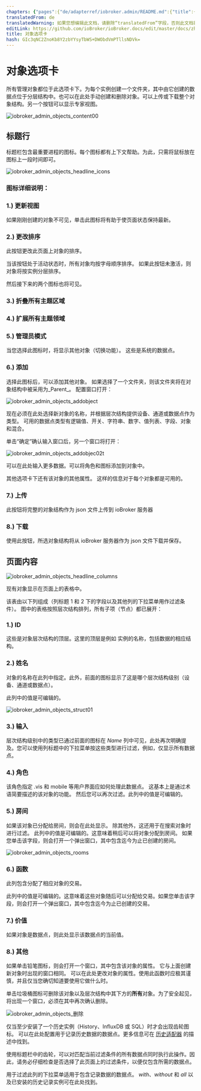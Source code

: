 ```yaml
---
chapters: {"pages":{"de/adapterref/iobroker.admin/README.md":{"title":{"de":"no title"},"content":"de/adapterref/iobroker.admin/README.md"},"de/adapterref/iobroker.admin/admin/tab-adapters.md":{"title":{"de":"Der Reiter Adapter"},"content":"de/adapterref/iobroker.admin/admin/tab-adapters.md"},"de/adapterref/iobroker.admin/admin/tab-instances.md":{"title":{"de":"Der Reiter Instanzen"},"content":"de/adapterref/iobroker.admin/admin/tab-instances.md"},"de/adapterref/iobroker.admin/admin/tab-objects.md":{"title":{"de":"Der Reiter Objekte"},"content":"de/adapterref/iobroker.admin/admin/tab-objects.md"},"de/adapterref/iobroker.admin/admin/tab-states.md":{"title":{"de":"Der Reiter Zustände"},"content":"de/adapterref/iobroker.admin/admin/tab-states.md"},"de/adapterref/iobroker.admin/admin/tab-groups.md":{"title":{"de":"Der Reiter Gruppen"},"content":"de/adapterref/iobroker.admin/admin/tab-groups.md"},"de/adapterref/iobroker.admin/admin/tab-users.md":{"title":{"de":"Der Reiter Benutzer"},"content":"de/adapterref/iobroker.admin/admin/tab-users.md"},"de/adapterref/iobroker.admin/admin/tab-events.md":{"title":{"de":"Der Reiter Ereignisse"},"content":"de/adapterref/iobroker.admin/admin/tab-events.md"},"de/adapterref/iobroker.admin/admin/tab-hosts.md":{"title":{"de":"Der Reiter Hosts"},"content":"de/adapterref/iobroker.admin/admin/tab-hosts.md"},"de/adapterref/iobroker.admin/admin/tab-enums.md":{"title":{"de":"Der Reiter Aufzählungen"},"content":"de/adapterref/iobroker.admin/admin/tab-enums.md"},"de/adapterref/iobroker.admin/admin/tab-log.md":{"title":{"de":"Der Reiter Log"},"content":"de/adapterref/iobroker.admin/admin/tab-log.md"},"de/adapterref/iobroker.admin/admin/tab-system.md":{"title":{"de":"Die Systemeinstellungen"},"content":"de/adapterref/iobroker.admin/admin/tab-system.md"}}}
translatedFrom: de
translatedWarning: 如果您想编辑此文档，请删除“translatedFrom”字段，否则此文档将再次自动翻译
editLink: https://github.com/ioBroker/ioBroker.docs/edit/master/docs/zh-cn/adapterref/iobroker.admin/tab-objects.md
title: 对象选项卡
hash: GIc3qNC2ZnoKb8Y2zbYYsyTbWS+DWObdVmPTllsNDVk=
---
```

# 对象选项卡
所有管理对象都位于此选项卡下。为每个实例创建一个文件夹，其中由它创建的数据点位于分层结构中。也可以在此处手动创建和删除对象。可以上传或下载整个对象结构。另一个按钮可以显示专家视图。

<span style="line-height: 1.5; text-align: justify;"></span>

![iobroker_admin_objects_content00](../../../de/adapterref/iobroker.admin/img/tab-objects_Inhalt00.jpg)

## 标题行
标题栏包含最重要进程的图标。每个图标都有上下文帮助。为此，只需将鼠标放在图标上一段时间即可。

![iobroker_admin_objects_headline_icons](../../../de/adapterref/iobroker.admin/img/tab-objects_Headline_Icons.jpg)

### **图标详细说明：**
### **1.) 更新视图**
如果刚刚创建的对象不可见，单击此图标将有助于使页面状态保持最新。

### **2.) 更改排序**
此按钮更改此页面上对象的排序。

当该按钮处于活动状态时，所有对象均按字母顺序排序。 如果此按钮未激活，则对象将按实例分层排序。

然后接下来的两个图标也将可见。

### **3.) 折叠所有主题区域**
### **4.) 扩展所有主题领域**
### **5.) 管理员模式**
当您选择此图标时，将显示其他对象（切换功能）。 这些是系统的数据点。

### **6.) 添加**
选择此图标后，可以添加其他对象。
如果选择了一个文件夹，则该文件夹将在对象结构中被采用为_Parent_。
配置窗口打开：

![iobroker_admin_objects_addobject](../../../de/adapterref/iobroker.admin/img/tab-objects_AddObject.jpg)

现在必须在此处选择新对象的名称，并根据层次结构提供设备、通道或数据点作为类型。
可用的数据点类型有逻辑值、开关、字符串、数字、值列表、字段、对象和混合。

单击“确定”确认输入窗口后，另一个窗口将打开：

![iobroker_admin_objects_addobjec02t](../../../de/adapterref/iobroker.admin/img/tab-objects_AddObjec02t.jpg)

可以在此处输入更多数据。可以将角色和图标添加到对象中。

其他选项卡下还有该对象的其他属性。
这样的信息对于每个对象都是可用的。

### **7.) 上传**
此按钮将完整的对象结构作为 json 文件上传到 ioBroker 服务器

### **8.) 下载**
使用此按钮，所选对象结构将从 ioBroker 服务器作为 json 文件下载并保存。

## 页面内容
![iobroker_admin_objects_headline_columns](../../../de/adapterref/iobroker.admin/img/tab-objects_Headline_Columns.jpg)

现有对象显示在页面上的表格中。

该表由以下列组成（列标题 1 和 2 下的字段以及其他列的下拉菜单用作过滤条件）。
图中的表格按照层次结构排列，所有子项（节点）都已展开：

### **1.) ID**
这些是对象层次结构的顶层。这里的顶层是例如
实例的名称，包括数据的相应结构。

### **2.) 姓名**
对象的名称在此列中指定。此外，前面的图标显示了这是哪个层次结构级别（设备、通道或数据点）。

此列中的值是可编辑的。

![iobroker_admin_objects_struct01](../../../de/adapterref/iobroker.admin/img/tab-objects_Structure01.jpg)

### **3.) 输入**
层次结构级别中的类型已通过前面的图标在 _Name_ 列中可见，此处再次明确提及。您可以使用列标题中的下拉菜单按这些类型进行过滤，例如，仅显示所有数据点。

### 4.) 角色
该角色指定 .vis 和 mobile 等用户界面应如何处理此数据点。
这基本上是通过术语简要描述的该对象的功能。
然后您可以再次过滤。此列中的值是可编辑的。

### **5.) 房间**
如果该对象已分配给房间，则会在此处显示。
除其他外，这还用于在搜索对象时进行过滤。
此列中的值是可编辑的。这意味着稍后可以将对象分配到房间。
如果您单击该字段，则会打开一个弹出窗口，其中包含迄今为止已创建的房间。

![iobroker_admin_objects_rooms](../../../de/adapterref/iobroker.admin/img/tab-objects_Rooms.jpg)

### **6.) 函数**
此列包含分配了相应对象的交易。

此列中的值是可编辑的。这意味着这些对象随后可以分配给交易。如果您单击该字段，则会打开一个弹出窗口，其中包含迄今为止已创建的交易。

### **7.) 价值**
如果对象是数据点，则此处显示该数据点的当前值。

### **8.) 其他**
如果单击铅笔图标，则会打开一个窗口，其中包含该对象的属性。
它与上面创建新对象时出现的窗口相同。
可以在此处更改对象的属性。使用此函数时应极其谨慎，并且仅当您确切知道要使用它做什么时。

单击垃圾桶图标可删除该对象以及层次结构中其下方的**所有**对象。为了安全起见，将出现一个窗口，必须在其中再次确认删除。

![iobroker_admin_objects_删除](../../../de/adapterref/iobroker.admin/img/tab-objects_delete.jpg)

仅当至少安装了一个历史实例（History、InfluxDB 或 SQL）时才会出现齿轮图标。
可以在此处配置用于记录历史数据的数据点。更多信息可在 [历史适配器](http://www.iobroker.net/?page_id=144&lang=de) 的描述中找到。

使用标题栏中的齿轮，可以对匹配当前过滤条件的所有数据点同时执行此操作。因此，请务必仔细检查是否选择了此页面上的过滤条件，以便仅包含所需的数据点。

用于过滤此列的下拉菜单适用于包含记录数据的数据点。
_with_、_without_ 和 _all_ 以及已安装的历史记录实例可在此处找到。